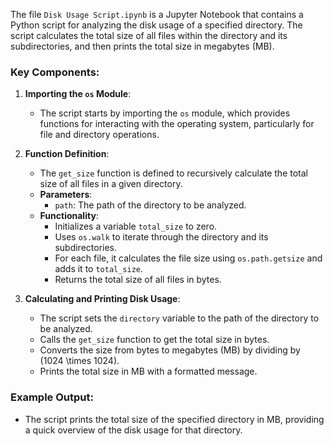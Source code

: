 The file `Disk Usage Script.ipynb` is a Jupyter Notebook that contains a Python script for analyzing the disk usage of a specified directory. The script calculates the total size of all files within the directory and its subdirectories, and then prints the total size in megabytes (MB).

### Key Components:
1. **Importing the `os` Module**:
   - The script starts by importing the `os` module, which provides functions for interacting with the operating system, particularly for file and directory operations.

2. **Function Definition**:
   - The `get_size` function is defined to recursively calculate the total size of all files in a given directory.
   - **Parameters**:
     - `path`: The path of the directory to be analyzed.
   - **Functionality**:
     - Initializes a variable `total_size` to zero.
     - Uses `os.walk` to iterate through the directory and its subdirectories.
     - For each file, it calculates the file size using `os.path.getsize` and adds it to `total_size`.
     - Returns the total size of all files in bytes.

3. **Calculating and Printing Disk Usage**:
   - The script sets the `directory` variable to the path of the directory to be analyzed.
   - Calls the `get_size` function to get the total size in bytes.
   - Converts the size from bytes to megabytes (MB) by dividing by \(1024 \times 1024\).
   - Prints the total size in MB with a formatted message.

### Example Output:
- The script prints the total size of the specified directory in MB, providing a quick overview of the disk usage for that directory.